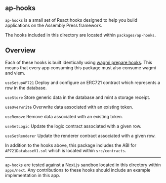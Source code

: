## ap-hooks

`ap-hooks` is a small set of React hooks designed to help you build applications on the Assembly Press framework.

The hooks included in this directory are located within `packages/ap-hooks`.

## Overview

Each of these hooks is built identically using [wagmi prepare hooks](https://wagmi.sh/react/prepare-hooks). This means that every app consuming this package must also consume wagmi and viem.

`useSetupAP721`
Deploy and configure an ERC721 contract which represents a row in the database.

`useStore`
Store generic data in the database and mint a storage receipt.

`useOverwrite`
Overwrite data associated with an existing token.

`useRemove`
Remove data associated with an existing token.

`useSetLogic`
Update the logic contract associated with a given row.

`useSetRenderer`
Update the renderer contract associated with a given row.

In addition to the hooks above, this package includes the ABI for `AP721DatabaseV1.sol` which is located within `src/contracts`.

---

`ap-hooks` are tested against a Next.js sandbox located in this directory within `apps/next`. Any contributions to these hooks should include an example implementation in this app.
